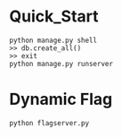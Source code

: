 # Quick_Start

```
python manage.py shell
>> db.create_all()
>> exit
python manage.py runserver
```

# Dynamic Flag

```
python flagserver.py
```
